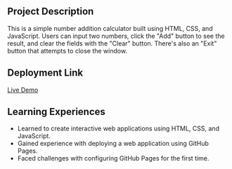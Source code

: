## Project Description
This is a simple number addition calculator built using HTML, CSS, and JavaScript. Users can input two numbers, click the "Add" button to see the result, and clear the fields with the "Clear" button. There's also an "Exit" button that attempts to close the window.

## Deployment Link
[Live Demo](https://github.com/Tarantulalo/calculator-app)

## Learning Experiences
- Learned to create interactive web applications using HTML, CSS, and JavaScript.
- Gained experience with deploying a web application using GitHub Pages.
- Faced challenges with configuring GitHub Pages for the first time.
